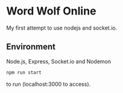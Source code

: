 # Word Wolf Online
My first attempt to use nodejs and socket.io.

## Environment
Node.js, Express, Socket.io and Nodemon

```bash
npm run start
```
to run (localhost:3000 to access).

